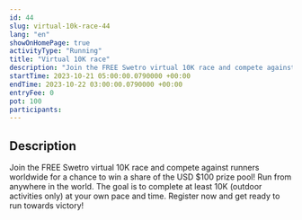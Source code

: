 ```yaml
---
id: 44
slug: virtual-10k-race-44
lang: "en"
showOnHomePage: true
activityType: "Running"
title: "Virtual 10K race"
description: "Join the FREE Swetro virtual 10K race and compete against runners worldwide for a chance to win a share of the USD $100 prize pool! Run from anywhere in the world. The goal is to complete at least 10K (outdoor activities only) at your own pace and time. Register now and get ready to run towards victory!"
startTime: 2023-10-21 05:00:00.0790000 +00:00
endTime: 2023-10-22 03:00:00.0790000 +00:00
entryFee: 0
pot: 100
participants:
---
```


## Description

Join the FREE Swetro virtual 10K race and compete against runners worldwide for a chance to win a share of the USD $100 prize pool! Run from anywhere in the world. The goal is to complete at least 10K (outdoor activities only) at your own pace and time. Register now and get ready to run towards victory!
